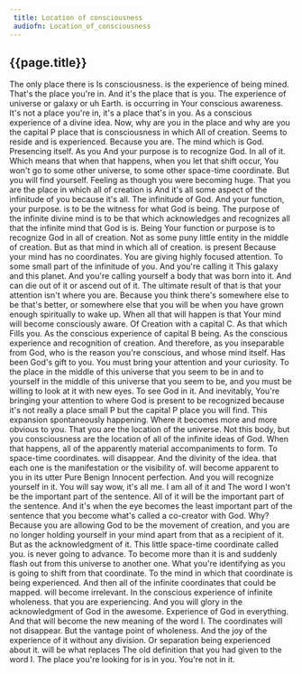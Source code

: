 ```yaml
---
 title: Location of consciousness
 audiofn: Location_of_consciousness
---
```


## {{page.title}}

The only place there is Is consciousness. is the experience of being
mined. That's the place you're in. And it's the place that is you. The
experience of universe or galaxy or uh Earth. is occurring in Your
conscious awareness. It's not a place you're in, it's a place that's in
you. As a conscious experience of a divine idea. Now, why are you in the
place and why are you the capital P place that is consciousness in which
All of creation. Seems to reside and is experienced. Because you are.
The mind which is God. Presencing itself. As you And your purpose is to
recognize God. In all of it. Which means that when that happens, when
you let that shift occur, You won't go to some other universe, to some
other space-time coordinate. But you will find yourself. Feeling as
though you were becoming huge. That you are the place in which all of
creation is And it's all some aspect of the infinitude of you because
it's all. The infinitude of God. And your function, your purpose. is to
be the witness for what God is being. The purpose of the infinite divine
mind is to be that which acknowledges and recognizes all that the
infinite mind that God is is. Being Your function or purpose is to
recognize God in all of creation. Not as some puny little entity in the
middle of creation. But as that mind in which all of creation. is
present Because your mind has no coordinates. You are giving highly
focused attention. To some small part of the infinitude of you. And
you're calling it This galaxy and this planet. And you're calling
yourself a body that was born into it. And can die out of it or ascend
out of it. The ultimate result of that is that your attention isn't
where you are. Because you think there's somewhere else to be that's
better, or somewhere else that you will be when you have grown enough
spiritually to wake up. When all that will happen is that Your mind will
become consciously aware. Of Creation with a capital C. As that which
Fills you. As the conscious experience of capital B being. As the
conscious experience and recognition of creation. And therefore, as you
inseparable from God, who is the reason you're conscious, and whose mind
itself. Has been God's gift to you. You must bring your attention and
your curiosity. To the place in the middle of this universe that you
seem to be in and to yourself in the middle of this universe that you
seem to be, and you must be willing to look at it with new eyes. To see
God in it. And inevitably, You're bringing your attention to where God
is present to be recognized because it's not really a place small P but
the capital P place you will find. This expansion spontaneously
happening. Where it becomes more and more obvious to you. That you are
the location of the universe. Not this body, but you consciousness are
the location of all of the infinite ideas of God. When that happens, all
of the apparently material accompaniments to form. To space-time
coordinates. will disappear. And the divinity of the idea. that each one
is the manifestation or the visibility of. will become apparent to you
in its utter Pure Benign Innocent perfection. And you will recognize
yourself in it. You will say wow, it's all me. I am all of it and The
word I won't be the important part of the sentence. All of it will be
the important part of the sentence. And it's when the eye becomes the
least important part of the sentence that you become what's called a
co-creator with God. Why? Because you are allowing God to be the
movement of creation, and you are no longer holding yourself in your
mind apart from that as a recipient of it. But as the acknowledgment of
it. This little space-time coordinate called you. is never going to
advance. To become more than it is and suddenly flash out from this
universe to another one. What you're identifying as you is going to
shift from that coordinate. To the mind in which that coordinate is
being experienced. And then all of the infinite coordinates that could
be mapped. will become irrelevant. In the conscious experience of
infinite wholeness. that you are experiencing. And you will glory in the
acknowledgment of God in the awesome. Experience of God in everything.
And that will become the new meaning of the word I. The coordinates will
not disappear. But the vantage point of wholeness. And the joy of the
experience of it without any division. Or separation being experienced
about it. will be what replaces The old definition that you had given to
the word I. The place you're looking for is in you. You're not in it.


